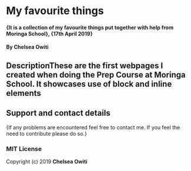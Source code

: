 # My favourite things
#### {It is a collection of my favourite things put together with help from Moringa School}, {17th April 2019}
#### By **Chelsea Owiti**
## DescriptionThese are the first webpages I created when doing the Prep Course at Moringa School. It showcases use of block and inline elements

## Support and contact details
{If any problems are encountered feel free to contact me. If you feel the need to contribute please do so.}
### MIT License

Copyright (c) 2019 **Chelsea Owiti**
